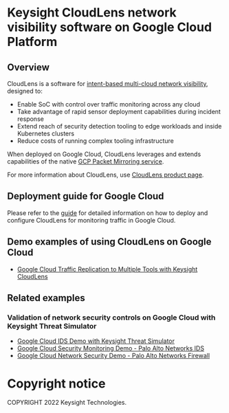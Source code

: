# Keysight CloudLens network visibility software on Google Cloud Platform

## Overview

CloudLens is a software for [intent-based multi-cloud network visibility](https://blogs.keysight.com/blogs/tech/nwvs.entry.html/2021/03/11/intent-based_visibil-qsu2.html?source=gcp-cloudlens), designed to:
* Enable SoC with control over traffic monitoring across any cloud
* Take advantage of rapid sensor deployment capabilities during incident response
* Extend reach of security detection tooling to edge workloads and inside Kubernetes clusters
* Reduce costs of running complex tooling infrastructure

When deployed on Google Cloud, CloudLens leverages and extends capabilities of the native [GCP Packet Mirroring service](https://cloud.google.com/vpc/docs/packet-mirroring).

For more information about CloudLens, use [CloudLens product page](https://www.keysight.com/us/en/products/network-visibility/cloud-visibility/cloudlens.html?source=gcp-cloudlens).

## Deployment guide for Google Cloud

Please refer to the [guide](DEPLOY.md) for detailed information on how to deploy and configure CloudLens for monitoring traffic in Google Cloud.

## Demo examples of using CloudLens on Google Cloud

* [Google Cloud Traffic Replication to Multiple Tools with Keysight CloudLens](https://github.com/OpenIxia/nas-cloud-demo/blob/main/GCP_CyPerf_CloudLens.md?source=gcp-cloudlens)

## Related examples

### Validation of network security controls on Google Cloud with Keysight Threat Simulator

* [Google Cloud IDS Demo with Keysight Threat Simulator](https://github.com/OpenIxia/nas-cloud-demo/blob/main/GCP_TS_Cloud_IDS.md?source=gcp-cloudlens)
* [Google Cloud Security Monitoring Demo - Palo Alto Networks IDS](https://github.com/OpenIxia/nas-cloud-demo/blob/main/GCP_TS_Demo.md?source=gcp-cloudlens)
* [Google Cloud Network Security Demo - Palo Alto Networks Firewall](https://github.com/OpenIxia/nas-cloud-demo/blob/main/GCP_TS_PAN_NGFW_Demo.md?source=gcp-cloudlens)

# Copyright notice

COPYRIGHT 2022 Keysight Technologies.
